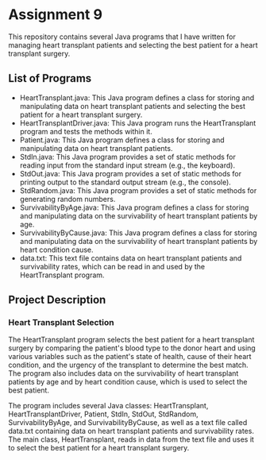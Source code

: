 # Assignment 9

This repository contains several Java programs that I have written for managing heart transplant patients and selecting the best patient for a heart transplant surgery.

## List of Programs

- HeartTransplant.java: This Java program defines a class for storing and manipulating data on heart transplant patients and selecting the best patient for a heart transplant surgery.
- HeartTransplantDriver.java: This Java program runs the HeartTransplant program and tests the methods within it.
- Patient.java: This Java program defines a class for storing and manipulating data on heart transplant patients.
- StdIn.java: This Java program provides a set of static methods for reading input from the standard input stream (e.g., the keyboard).
- StdOut.java: This Java program provides a set of static methods for printing output to the standard output stream (e.g., the console).
- StdRandom.java: This Java program provides a set of static methods for generating random numbers.
- SurvivabilityByAge.java: This Java program defines a class for storing and manipulating data on the survivability of heart transplant patients by age.
- SurvivabilityByCause.java: This Java program defines a class for storing and manipulating data on the survivability of heart transplant patients by heart condition cause.
- data.txt: This text file contains data on heart transplant patients and survivability rates, which can be read in and used by the HeartTransplant program.

## Project Description

### Heart Transplant Selection

The HeartTransplant program selects the best patient for a heart transplant surgery by comparing the patient's blood type to the donor heart and using various variables such as the patient's state of health, cause of their heart condition, and the urgency of the transplant to determine the best match. The program also includes data on the survivability of heart transplant patients by age and by heart condition cause, which is used to select the best patient.

The program includes several Java classes: HeartTransplant, HeartTransplantDriver, Patient, StdIn, StdOut, StdRandom, SurvivabilityByAge, and SurvivabilityByCause, as well as a text file called data.txt containing data on heart transplant patients and survivability rates. The main class, HeartTransplant, reads in data from the text file and uses it to select the best patient for a heart transplant surgery.
